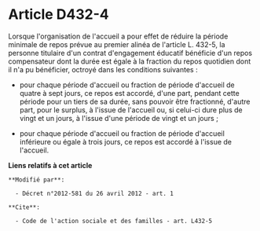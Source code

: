 # Article D432-4

Lorsque l'organisation de l'accueil a pour effet de réduire la période minimale de repos prévue au premier alinéa de
l'article L. 432-5, la personne titulaire d'un contrat d'engagement éducatif bénéficie d'un repos compensateur dont la durée
est égale à la fraction du repos quotidien dont il n'a pu bénéficier, octroyé dans les conditions suivantes :

- pour chaque période d'accueil ou fraction de période d'accueil de quatre à sept jours, ce repos est accordé, d'une part,
pendant cette période pour un tiers de sa durée, sans pouvoir être fractionné, d'autre part, pour le surplus, à l'issue de
l'accueil ou, si celui-ci dure plus de vingt et un jours, à l'issue d'une période de vingt et un jours ;

- pour chaque période d'accueil ou fraction de période d'accueil inférieure ou égale à trois jours, ce repos est accordé à
l'issue de l'accueil.

**Liens relatifs à cet article**

	**Modifié par**:

	  - Décret n°2012-581 du 26 avril 2012 - art. 1

	**Cite**:

	  - Code de l'action sociale et des familles - art. L432-5
